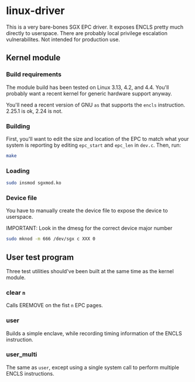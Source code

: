 # linux-driver

This is a very bare-bones SGX EPC driver. It exposes ENCLS pretty much directly
to userspace. There are probably local privilege escalation vulnerabilites. Not
intended for production use.

## Kernel module

### Build requirements

The module build has been tested on Linux 3.13, 4.2, and 4.4. You'll probably
want a recent kernel for generic hardware support anyway.

You'll need a recent version of GNU `as` that supports the `encls` instruction.
2.25.1 is ok, 2.24 is not.

### Building

First, you'll want to edit the size and location of the EPC to match what your
system is reporting by editing `epc_start` and `epc_len` in `dev.c`. Then, run:

```sh
make
```

### Loading

```sh
sudo insmod sgxmod.ko
```

### Device file

You have to manually create the device file to expose the device to userspace.

IMPORTANT: Look in the dmesg for the correct device major number

```sh
sudo mknod -m 666 /dev/sgx c XXX 0
```

## User test program

Three test utilities should've been built at the same time as the kernel
module.

### clear `n`

Calls EREMOVE on the fist `n` EPC pages.

### user

Builds a simple enclave, while recording timing information of the ENCLS
instruction.

### user_multi

The same as `user`, except using a single system call to perform multiple ENCLS
instructions.
